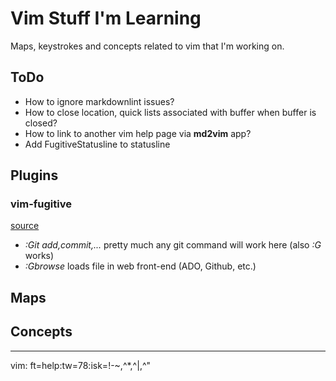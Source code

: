# Vim Stuff I'm Learning

Maps, keystrokes and concepts related to vim that I'm working on.

## ToDo

* How to ignore markdownlint issues?
* How to close location, quick lists associated with buffer when buffer is
  closed?
* How to link to another vim help page via **md2vim** app?
* Add FugitiveStatusline to statusline

## Plugins

### vim-fugitive

[source](https://github.com/tpope/vim-fugitive)

* *:Git add,commit,...* pretty much any git command will work here (also *:G*
  works)
* *:Gbrowse* loads file in web front-end (ADO, Github, etc.)

## Maps

## Concepts

--------------------------------------------------------------------------------
vim: ft=help:tw=78:isk=!-~,^*,^\|,^\"

